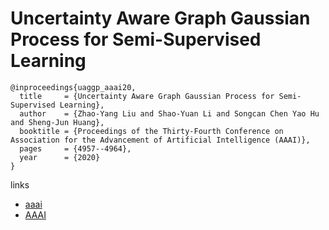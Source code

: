 # Uncertainty Aware Graph Gaussian Process for Semi-Supervised Learning

```
@inproceedings{uaggp_aaai20,
  title     = {Uncertainty Aware Graph Gaussian Process for Semi-Supervised Learning},
  author    = {Zhao-Yang Liu and Shao-Yuan Li and Songcan Chen Yao Hu and Sheng-Jun Huang},
  booktitle = {Proceedings of the Thirty-Fourth Conference on Association for the Advancement of Artificial Intelligence (AAAI)},
  pages	    = {4957--4964},
  year      = {2020}
}
```

links
- [aaai](https://aaai.org/Papers/AAAI/2020GB/AAAI-LiuZ.9992.pdf)
- [AAAI](https://aaai.org/ojs/index.php/AAAI/article/view/5934)